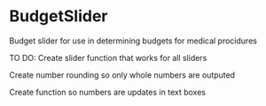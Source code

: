 # BudgetSlider
Budget slider for use in determining budgets for medical procidures

TO DO:
Create slider function that works for all sliders

Create number rounding so only whole numbers are outputed

Create function so numbers are updates in text boxes 
